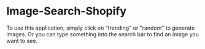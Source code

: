 # Image-Search-Shopify

To use this application, simply click on "trending" or "random" to generate images. 
Or you can type something into the search bar to find an image you want to see.
